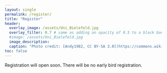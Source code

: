 ```yaml
---
layout: single
permalink: /register/
title: "Register"
header:
  overlay_image: /assets/Uni_Bielefeld.jpg
  overlay_filter: 0.7 # same as adding an opacity of 0.5 to a black background
  #image: /assets/Uni_Bielefeld.jpg
  image_description: 
  caption: "Photo credit: [Andy1982, CC BY-SA 3.0](https://commons.wikimedia.org/wiki/File:Uni_Bielefeld.jpg) via Wikimedia Commons"
toc: false
---
```

Registration will open soon. There will be no early bird registration.
<!---Register online via [Bialogue EventBright Registration Page]() <br>
To ensure your paper is presented in the main SemDial sessions, at least one author must complete registration by ?. For other attendees, onsite registration is also required by ?.--->

<!---# Pricing

|              |                   |
| ------------ | ----------------- |
| Students | 90 € |
| Others | 180 € | --->

